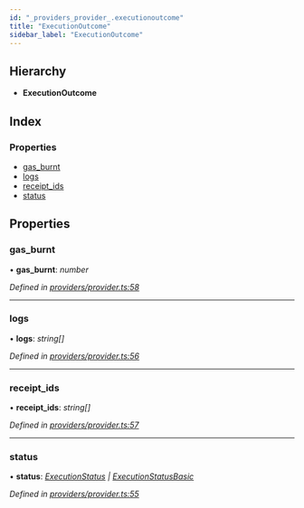 ```yaml
---
id: "_providers_provider_.executionoutcome"
title: "ExecutionOutcome"
sidebar_label: "ExecutionOutcome"
---
```


## Hierarchy

* **ExecutionOutcome**

## Index

### Properties

* [gas_burnt](_providers_provider_.executionoutcome.md#gas_burnt)
* [logs](_providers_provider_.executionoutcome.md#logs)
* [receipt_ids](_providers_provider_.executionoutcome.md#receipt_ids)
* [status](_providers_provider_.executionoutcome.md#status)

## Properties

###  gas_burnt

• **gas_burnt**: *number*

*Defined in [providers/provider.ts:58](https://github.com/nearprotocol/nearlib/blob/cbaa79a/src.ts/providers/provider.ts#L58)*

___

###  logs

• **logs**: *string[]*

*Defined in [providers/provider.ts:56](https://github.com/nearprotocol/nearlib/blob/cbaa79a/src.ts/providers/provider.ts#L56)*

___

###  receipt_ids

• **receipt_ids**: *string[]*

*Defined in [providers/provider.ts:57](https://github.com/nearprotocol/nearlib/blob/cbaa79a/src.ts/providers/provider.ts#L57)*

___

###  status

• **status**: *[ExecutionStatus](_providers_provider_.executionstatus.md) | [ExecutionStatusBasic](../enums/_providers_provider_.executionstatusbasic.md)*

*Defined in [providers/provider.ts:55](https://github.com/nearprotocol/nearlib/blob/cbaa79a/src.ts/providers/provider.ts#L55)*
